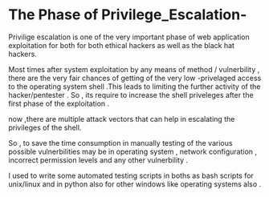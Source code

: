 # The Phase of Privilege_Escalation-

Privilige escalation is one of  the very important phase of  web application exploitation for both for both ethical hackers as well as the black hat hackers.

Most times after system exploitation by any means of method / vulnerbility , there are the very fair chances of getting of the very low -privelaged access to the operating system shell .This leads to limiting the further activity of the hacker/pentester .
So , its require to increase the shell priveleges after  the first phase of the exploitation . 

now ,there are multiple attack vectors that can help in escalating the privileges of the shell. 

So , to save the time consumption in manually testing of the various possible vulnerbilities may be in operating system , network configuration , incorrect permission levels and any other vulnerbility . 

I used to write some automated testing scripts in boths as bash scripts for unix/linux and in python also for other windows like operating systems also . 

